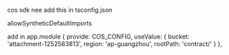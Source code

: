 cos sdk nee add this in tsconfig.json

allowSyntheticDefaultImports

add in app.module
    { provide: COS_CONFIG, useValue: { bucket: 'attachment-1252583813', region: 'ap-guangzhou', rootPath: 'contract/' } },

